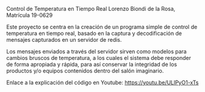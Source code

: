 Control de Temperatura en Tiempo Real
Lorenzo Biondi de la Rosa, Matrícula 19-0629

Este proyecto se centra en la creación de un programa simple de control de temperatura en tiempo real, basado en la captura y decodificación de mensajes capturados en un servidor de redis.

Los mensajes enviados a través del servidor sirven como modelos para cambios bruscos de temperatura, a los cuales el sistema debe responder de forma apropiada y rápida, para así conservar la integridad de los productos y/o equipos contenidos dentro del salón imaginario.

Enlace a la explicación del código en Youtube:
https://youtu.be/ULlPyO1-xTs
